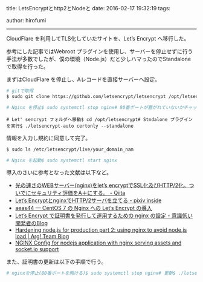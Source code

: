 title: LetsEncryptとhttp2とNodeと
date: 2016-02-17 19:32:19
tags:

author: hirofumi

---
CloudFlare を利用してTLS化していたサイトを、Let’s Encrypt へ移行した。

参考にした記事ではWebroot プラグインを使用し、サーバーを停止せずに行う手法が多数でしたが、僕の環境（Node.js）だと少しハマったのでStandalone で取得を行った。

まずはCloudFlare を停止し、Aレコードを直接サーバーへ設定。

```bash
# gitで取得
$ sudo git clone https://github.com/letsencrypt/letsencrypt /opt/letsencrypt
```

```bash
# Nginx を停止$ sudo systemctl stop nginx# 80番ポートが塞がれていないかチャック$ netstat -na | grep ':80.*LISTEN'
```

```shell
# Let' sencrypt フォルダへ移動$ cd /opt/letsencrypt# Stndalone プラグインを実行$ ./letsencrypt-auto certonly --standalone
```

情報を入力し規約に同意して完了。

```bash
$ sudo ls /etc/letsencrypt/live/your_domain_nam
```

```bash
# Nginx を起動$ sudo systemctl start nginx
```

導入のさいに参考となった文献は以下など。

-   [光の速さのWEBサーバー(nginx)をlet’s encryptでSSL化及びHTTP/2化。ついでにセキュリティ評価をA＋にする。 - Qiita](http://qiita.com/sak_2/items/ff835b669c0a7e110b09)
-   [Let’s EncryptとnginxでHTTP/2サーバを立てる - pixiv inside](http://inside.pixiv.net/entry/2015/12/10/153114)
-   [aeas44 — CentOS 7 の Nginx への Let’s Encrypt の導入](http://aeas44.tumblr.com/post/138777257395/centos-7-%E3%81%AE-nginx-%E3%81%B8%E3%81%AE-lets-encrypt-%E3%81%AE%E5%B0%8E%E5%85%A5)
-   [Let’s Encrypt で証明書を発行して運用するための nginx の設定 - 意識低い開発者のBlog](https://blog.ymyzk.com/2016/02/nginx-config-for-lets-encrypt/)
-   [Hardening node.js for production part 2: using nginx to avoid node.js load | Arg! Team Blog](http://blog.argteam.com/coding/hardening-node-js-for-production-part-2-using-nginx-to-avoid-node-js-load/)
-   [NGINX Config for nodejs application with nginx serving assets and socket.io support](https://gist.github.com/vodolaz095/8373960)

また、証明書の更新は以下の手順で行う。

```bash
# nginxを停止(80番ポートを開ける)$ sudo systemctl stop nginx# 更新$ ./letsencrypt-auto renew# nginxを起動$ sudo systemctl start nginx
```